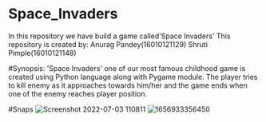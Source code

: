 # Space_Invaders
In this repository we have build a game called'Space Invaders'
This repository is created by: 
Anurag Pandey(16010121129)
Shruti Pimple(16010121148)

#Synopsis:
'Space Invaders' one of our most famous childhood game is created using Python language along with Pygame module.
The player tries to kill enemy as it approaches towards him/her and the game ends when one of the enemy reaches player position.

#Snaps
![Screenshot 2022-07-03 110811](https://user-images.githubusercontent.com/108535343/178108762-f64d96e2-7314-4766-80cb-8fbbe96a5346.png)
![1656933356450](https://user-images.githubusercontent.com/108535343/177144730-522cb368-f9b4-4c4e-91b6-1c6af168463e.png)




